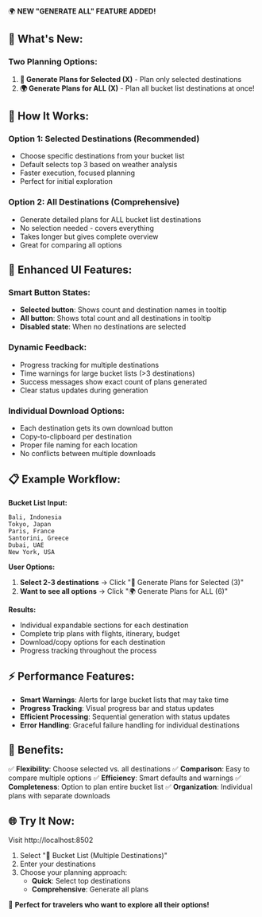 🌍 **NEW "GENERATE ALL" FEATURE ADDED!**

## 🚀 What's New:

### Two Planning Options:
1. **🎯 Generate Plans for Selected (X)** - Plan only selected destinations
2. **🌍 Generate Plans for ALL (X)** - Plan all bucket list destinations at once!

## 🎯 How It Works:

### **Option 1: Selected Destinations (Recommended)**
- Choose specific destinations from your bucket list
- Default selects top 3 based on weather analysis
- Faster execution, focused planning
- Perfect for initial exploration

### **Option 2: All Destinations (Comprehensive)**
- Generate detailed plans for ALL bucket list destinations
- No selection needed - covers everything
- Takes longer but gives complete overview
- Great for comparing all options

## 🎨 **Enhanced UI Features:**

### **Smart Button States:**
- **Selected button**: Shows count and destination names in tooltip
- **All button**: Shows total count and all destinations in tooltip
- **Disabled state**: When no destinations are selected

### **Dynamic Feedback:**
- Progress tracking for multiple destinations
- Time warnings for large bucket lists (>3 destinations)
- Success messages show exact count of plans generated
- Clear status updates during generation

### **Individual Download Options:**
- Each destination gets its own download button
- Copy-to-clipboard per destination
- Proper file naming for each location
- No conflicts between multiple downloads

## 📋 **Example Workflow:**

**Bucket List Input:**
```
Bali, Indonesia
Tokyo, Japan
Paris, France
Santorini, Greece
Dubai, UAE
New York, USA
```

**User Options:**
1. **Select 2-3 destinations** → Click "🎯 Generate Plans for Selected (3)"
2. **Want to see all options** → Click "🌍 Generate Plans for ALL (6)"

**Results:**
- Individual expandable sections for each destination
- Complete trip plans with flights, itinerary, budget
- Download/copy options for each destination
- Progress tracking throughout the process

## ⚡ **Performance Features:**

- **Smart Warnings**: Alerts for large bucket lists that may take time
- **Progress Tracking**: Visual progress bar and status updates
- **Efficient Processing**: Sequential generation with status updates
- **Error Handling**: Graceful failure handling for individual destinations

## 🎉 **Benefits:**

✅ **Flexibility**: Choose selected vs. all destinations
✅ **Comparison**: Easy to compare multiple options
✅ **Efficiency**: Smart defaults and warnings
✅ **Completeness**: Option to plan entire bucket list
✅ **Organization**: Individual plans with separate downloads

## 🌐 **Try It Now:**
Visit http://localhost:8502
1. Select "📝 Bucket List (Multiple Destinations)"
2. Enter your destinations
3. Choose your planning approach:
   - **Quick**: Select top destinations
   - **Comprehensive**: Generate all plans

🎯 **Perfect for travelers who want to explore all their options!**
